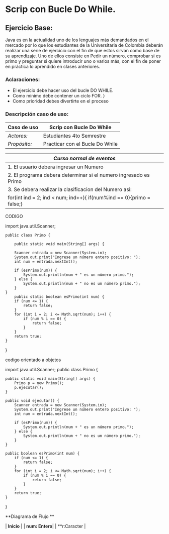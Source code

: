 # Scrip con Bucle Do While. 
## Ejercicio Base:

Java es en la actualidad uno de los lenguajes más demandados en el mercado por lo que los estudiantes de la Universitaria de Colombia deberán realizar una serie de ejercicio con el fin de que estos sirvan como base de su aprendizaje. Uno de ellos consiste en Pedir un número, comprobar si es primo y preguntar si quiere introducir uno o varios más, con el fin de poner en práctica lo aprendido en clases anteriores. 

### Aclaraciones:

- El ejercicio debe hacer uso del  bucle DO WHILE. 
- Como mínimo debe contener un ciclo FOR. }
- Como prioridad debes divertirte en el proceso 

### Descripción caso de uso:

| **Caso de uso** | Scrip con Bucle Do While|
|----------|----------|
| *Actores:*    |  Estudiantes 4to Semrestre  |
| *Propósito:*   | Practicar con el Bucle Do While|


| *Curso normal de eventos* |
|----------|
| 1. El usuario debera ingresar un Numero|
| 2. El programa debera determinar si el numero ingresado es Primo|
| 3. Se debera realizar la clasificacion del Numero asi:
for(int ind = 2; ind < num; ind++){ if(num%ind == 0){primo = false;}|


CODIGO 

import java.util.Scanner;

    public class Primo {
    
        public static void main(String[] args) {  
        
        Scanner entrada = new Scanner(System.in);
        System.out.print("Ingrese un número entero positivo: ");
        int num = entrada.nextInt();
        
        if (esPrimo(num)) {
            System.out.println(num + " es un número primo.");
        } else {
            System.out.println(num + " no es un número primo.");
        }
    }
        public static boolean esPrimo(int num) {
        if (num <= 1) {
            return false;
        }
        for (int i = 2; i <= Math.sqrt(num); i++) {
            if (num % i == 0) {
                return false;
            }
        }
        return true;
    }
}

codigo orientado a objetos 

import java.util.Scanner;
public class Primo {

    public static void main(String[] args) {
        Primo p = new Primo();
        p.ejecutar();
    }
    
    public void ejecutar() {
        Scanner entrada = new Scanner(System.in);
        System.out.print("Ingrese un número entero positivo: ");
        int num = entrada.nextInt();
        
        if (esPrimo(num)) {
            System.out.println(num + " es un número primo.");
        } else {
            System.out.println(num + " no es un número primo.");
        }
    }
    
    public boolean esPrimo(int num) {
        if (num <= 1) {
            return false;
        }
        for (int i = 2; i <= Math.sqrt(num); i++) {
            if (num % i == 0) {
                return false;
            }
        }
        return true;
    }
}


**Diagrama de Flujo ** 

  | **Inicio** | 
| **num: Entero**|
|  **r:Caracter  |







